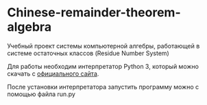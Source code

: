 # Chinese-remainder-theorem-algebra
Учебный проект системы компьютерной алгебры, работающей в системе остаточных классов (Residue Number System)

Для работы необходим интерпретатор Python 3, который можно скачать с [официального сайта](https://python.org).

После установки интерпретатора запустить программу можно с помощью файла run.py

